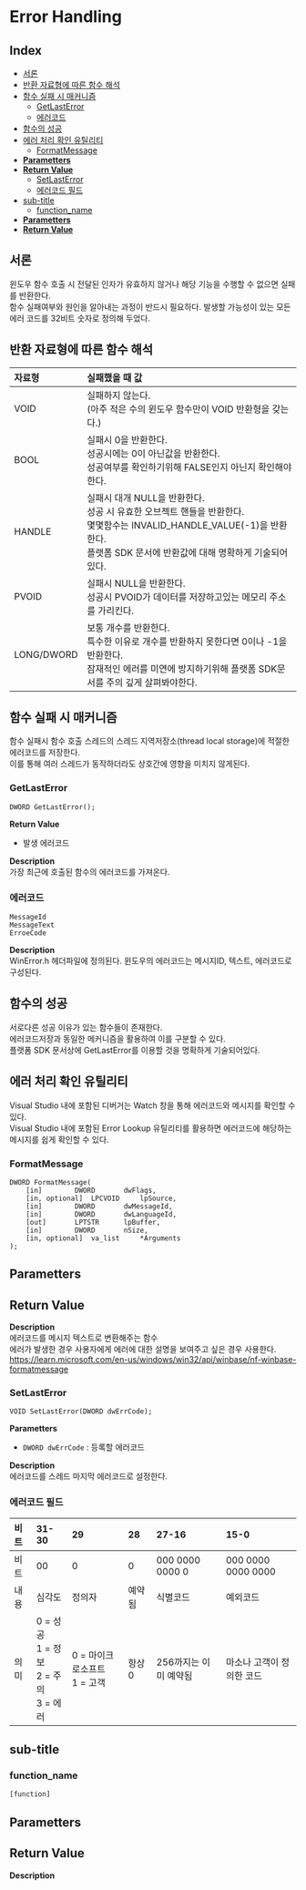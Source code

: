<h1> Error Handling </h1>

<h2> Index </h2>

- [서론](#서론)
- [반환 자료형에 따른 함수 해석](#반환-자료형에-따른-함수-해석)
- [함수 실패 시 매커니즘](#함수-실패-시-매커니즘)
	- [GetLastError](#getlasterror)
	- [에러코드](#에러코드)
- [함수의 성공](#함수의-성공)
- [에러 처리 확인 유틸리티](#에러-처리-확인-유틸리티)
	- [FormatMessage](#formatmessage)
- [**Parametters**](#parametters)
- [**Return Value**](#return-value)
	- [SetLastError](#setlasterror)
	- [에러코드 필드](#에러코드-필드)
- [sub-title](#sub-title)
	- [function\_name](#function_name)
- [**Parametters**](#parametters-1)
- [**Return Value**](#return-value-1)


## 서론
윈도우 함수 호출 시 전달된 인자가 유효하지 않거나 해당 기능을 수행할 수 없으면 실패를 반환한다.  
함수 실패여부와 원인을 알아내는 과정이 반드시 필요하다.
발생할 가능성이 있는 모든 에러 코드를 32비트 숫자로 정의해 두었다.



## 반환 자료형에 따른 함수 해석
| 자료형 	| 실패했을 때 값 |
| :-- 		| :--  |
| VOID		| 실패하지 않는다.</br>(아주 적은 수의 윈도우 함수만이 VOID 반환형을 갖는다.)	|
| BOOL		| 실패시 0을 반환한다.</br>성공시에는 0이 아닌값을 반환한다.</br>성공여부를 확인하기위해 FALSE인지 아닌지 확인해야한다.	|
| HANDLE	| 실패시 대개 NULL을 반환한다.</br>성공 시 유효한 오브젝트 핸들을 반환한다.</br>몇몇함수는 INVALID_HANDLE_VALUE(-1)을 반환한다.</br>플랫폼 SDK 문서에 반환값에 대해 명확하게 기술되어있다.	|
| PVOID		| 실패시 NULL을 반환한다.</br>성공시 PVOID가 데이터를 저장하고있는 메모리 주소를 가리킨다.	|
| LONG/DWORD	| 보통 개수를 반환한다.</br>특수한 이유로 개수를 반환하지 못한다면 0이나 -1을 반환한다.</br>잠재적인 에러를 미연에 방지하기위해 플랫폼 SDK문서를 주의 깊게 살펴봐야한다.	|



## 함수 실패 시 매커니즘
함수 실패시 함수 호출 스레드의 스레드 지역저장소(thread local storage)에 적절한 에러코드를 저장한다.  
이를 통해 여러 스레드가 동작하더라도 상호간에 영향을 미치지 않게된다.  

### GetLastError
	DWORD GetLastError();

**Return Value**
- 발생 에러코드

**Description**  
가장 최근에 호출된 함수의 에러코드를 가져온다.


### 에러코드
	MessageId
	MessageText
	ErroeCode
**Description**  
WinError.h 헤더파일에 정의된다.
윈도우의 에러코드는 메시지ID, 텍스트, 에러코드로 구성된다.


## 함수의 성공
서로다른 성공 이유가 있는 함수들이 존재한다.  
에러코드저장과 동일한 메커니즘을 활용하여 이를 구분할 수 있다.  
플랫폼 SDK 문서상에 GetLastError를 이용할 것을 명확하게 기술되어있다. 

## 에러 처리 확인 유틸리티
Visual Studio 내에 포함된 디버거는 Watch 창을 통해 에러코드와 메시지를 확인할 수 있다.  
Visual Studio 내에 포함된 Error Lookup 유틸리티를 활용하면 에러코드에 해당하는 메시지를 쉽게 확인할 수 있다.  


### FormatMessage
	DWORD FormatMessage(
  		[in]		DWORD		dwFlags,
		[in, optional]	LPCVOID		lpSource,
		[in]		DWORD		dwMessageId,
		[in]		DWORD		dwLanguageId,
		[out]		LPTSTR		lpBuffer,
		[in]		DWORD		nSize,
		[in, optional]	va_list		*Arguments
	);
**Parametters**
- 

**Return Value**
- 

**Description**  
에러코드를 메시지 텍스트로 변환해주는 함수  
에러가 발생한 경우 사용자에게 에러에 대한 설명을 보여주고 싶은 경우 사용한다.  
https://learn.microsoft.com/en-us/windows/win32/api/winbase/nf-winbase-formatmessage


### SetLastError
	VOID SetLastError(DWORD dwErrCode);
**Parametters**
- `DWORD dwErrCode` : 등록할 에러코드

**Description**  
에러코드를 스레드 마지막 에러코드로 설정한다.

### 에러코드 필드
| 비트 | 31-30	| 29	| 28	| 27-16	| 15-0	|
| :--	| :--	| :--	| :--	| :--	| :--	|
| 비트 | 00	| 0	| 0	| 000 0000 0000 0	| 000 0000 0000 0000	|
| 내용	| 심각도	| 정의자	| 예약됨	| 식별코드	| 예외코드	|
| 의미	| 0 = 성공<br>1 = 정보<br>2 = 주의<br>3 =  에러	| 0 = 마이크로소프트<br>1 = 고객	| 항상 0	| 256까지는 이미 예약됨	| 마소나 고객이 정의한 코드	|



## sub-title
### function_name
	[function]
**Parametters**
- 

**Return Value**
- 

**Description**  

